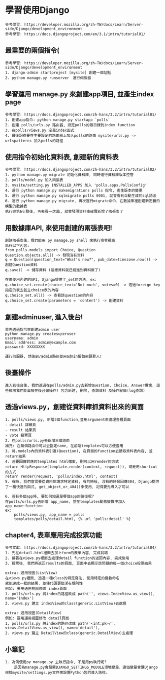 # 學習使用Django
    參考學習: https://developer.mozilla.org/zh-TW/docs/Learn/Server-side/Django/development_environment
    參考學習: https://docs.djangoproject.com/en/3.1/intro/tutorial01/

## 最重要的兩個指令(
    參考學習: https://developer.mozilla.org/zh-TW/docs/Learn/Server-side/Django/development_environment
    1. django-admin startproject [mysite] 創建一個站點
    2. python manage.py runserver　運行伺服器
    
## 學習運用 manage.py 來創建app項目, 並產生index page
    參考學習: https://docs.djangoproject.com/zh-hans/3.2/intro/tutorial01/
    1. 創建app指令: python manage.py startapp `polls`
    2. 創建 polls/urls.py 路由器, 設定polls的跟目錄到index function
    3. 在polls/views.py 定義index函式
    4. 最後記得要在主要設定的路由器上加入polls的路由 mysite/urls.py -> urlspatterns 加入polls的路徑

## 使用指令初始化資料表, 創建新的資料表
    參考學習: https://docs.djangoproject.com/zh-hans/3.2/intro/tutorial02/
    1. python manage.py migrate 初始化資料庫, 同時進行資料庫版本控管
    2. polls/model.py 加入兩張表
    3. mysite/setting.py INSTALLED_APPS 加入 'polls.apps.PollsConfig'
    4. 運行 python manage.py makemigrations polls 指令, 產生版本的變更
    5. 運行 python manage.py sqlmigrate polls 0001, 就會看到自動生成的sql語法
    6. 運行 python manage.py migrate, 再次運行migrate命令，在數據庫裡創建新定義的模型的數據表
    執行完第6步驟後, 再去看一次db, 就會發現資料庫確實新增了兩張表了

## 用數據庫API, 來使用創建的兩張表吧! 
    創建兩張表後，我們能用 py manage.py shell 來執行命令視窗
    執行以下內容: 
    from polls.models import Choice, Question
    Question.objects.all() -> 發現沒有資料
    q = Question(question_text="What's new?", pub_date=timezone.now()) -> 創建Question資料
    q.save() -> 儲存資料 (這樣資料就已經進到資料庫了)
    
    在來使用內建的API, Django提供了_set的方法, ex:
    q.choice_set.create(choice_text='Not much', votes=0) -> 透過foreign key指定的表去創立choice表的內容
    q.choice_set.all() -> 查看該question的內容
    q.choice_set.create(parameters = 'content') -> 創建資料

## 創建adminuser, 進入後台!
    首先透過指令來創建admin user
    python manage.py createsuperuser
    username: admin
    Email address: admin@example.com
    password: XXXXXXXX

    運行伺服器, 然後到/admin路徑並用admin帳號密碼登入!

## 後臺操作
    進入到後台後, 我們透過在polls/admin.py去新增Question, Choice, Answer模塊, 這些模塊我們能直接在後台做操作! 包含新建, 刪除, 查詢資料 及操作紀錄(log查詢)

## 透過views.py，創建從資料庫抓資料出來的頁面
    1. polls/views.py, 新增3個function,並用argument來處理各種頁面
    - detail 詳細頁
    - result 結果頁
    - vote 投票頁
    2. 在polls/urls.py去新增三個路由
    補充: 在每個路由中可以去指定name, 在前端templates可以方便套用
    3. 將.models內的資料表引進(Question), 在頁面的function去讀取資料表內容, 並return結果
    4. 若要回傳對應的templates html檔案, 則可以用render的方式
    return HttpResponse(template.render(context, request)), 或是用shortcut的方式
    return render(request, 'polls/index.html', context)
    5. 有時, 我們會需要從資料庫請求特定資料, 有的時候, 沒有的時候回傳404, Django提供了一種快速的函式, get_object_or_404()來使用, 記得要先導入才可以

    6. 若有多個app時, 要如何知道是哪個app的路徑呢?
    在polls/urls.py去新增 app_name, 並在templates動態變數中加入app_name:function
    ex: 
        polls/views.py, app_name = polls
        templates/polls/detail.html, {% url 'polls:detail' %}
    
## chapter4, 表單應用完成投票功能
    參考文獻: https://docs.djangoproject.com/zh-hans/3.2/intro/tutorial04/
    1. 先在detail.html裡面去加上form的表單內容, 完成前端
    2. 接著在views.py裡面去處理detail function的返回內容, 完成後端
    3. 投票後, 我們將返回results的頁面, 頁面中去顯示該問題的每一個choice投票結果
    
    extra: 通用視圖(ListView)
    在views.py裡面, 透過一種class的特定寫法, 使用特定的變數命名
    就能達成一樣的結果, 並使代碼更簡潔有規則性
    例如: 要用通用視圖修改 index頁面
    1. polls/urls.py 將index的路徑改成 path('', views.IndexView.as_view(), name='index')
    2. views.py 建立 indexView的class(generic.ListView)去處理
    
    extra: 通用視圖(DetailView)
    例如: 要用通用視圖修改 detail頁面
    1. polls/urls.py 將index的路徑改成 path('<int:pk>/', views.DetailView.as_view(), name='detail'),
    2. views.py 建立 DetailView的class(generic.DetailView)去處理
    

## 小筆記
    1. 為何使用py manage.py 去執行指令, 不是用py執行呢?
        是因為manage.py會設置DJANGO_SETTINGS_MODULE環境變量，這個變量會讓Django根據mysite/settings.py文件來設置Python包的導入路徑。